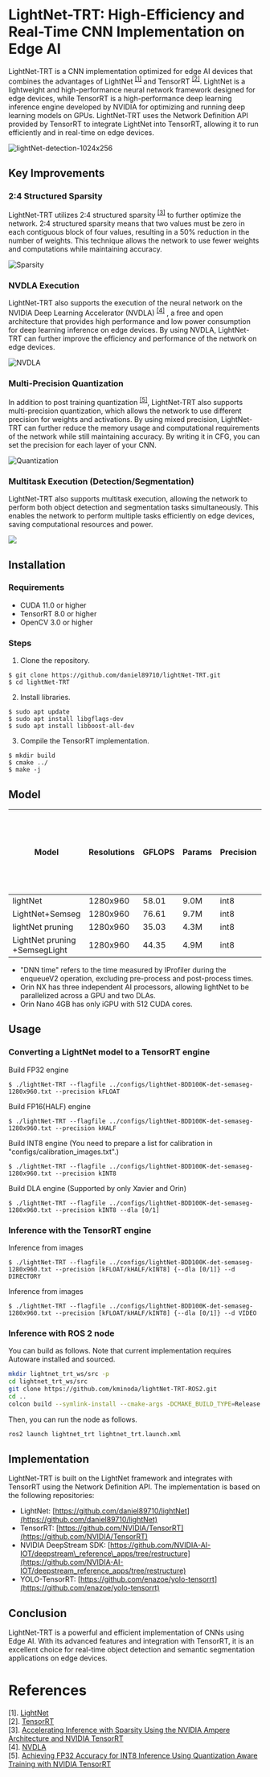 # LightNet-TRT: High-Efficiency and Real-Time CNN Implementation on Edge AI

LightNet-TRT is a CNN implementation optimized for edge AI devices that combines the advantages of LightNet <sup>[[1]](#references)</sup> and TensorRT <sup>[[2]](#references)</sup>. LightNet is a lightweight and high-performance neural network framework designed for edge devices, while TensorRT is a high-performance deep learning inference engine developed by NVIDIA for optimizing and running deep learning models on GPUs. LightNet-TRT uses the Network Definition API provided by TensorRT to integrate LightNet into TensorRT, allowing it to run efficiently and in real-time on edge devices.

![lightNet-detection-1024x256](https://user-images.githubusercontent.com/43815838/227718872-b9dfdb7b-4d3c-45ce-b1d9-585a99380434.gif)


## Key Improvements

### 2:4 Structured Sparsity

LightNet-TRT utilizes 2:4 structured sparsity <sup>[[3]](#references)</sup>  to further optimize the network. 2:4 structured sparsity means that two values must be zero in each contiguous block of four values, resulting in a 50% reduction in the number of weights. This technique allows the network to use fewer weights and computations while maintaining accuracy.

![Sparsity](https://developer-blogs.nvidia.com/ja-jp/wp-content/uploads/sites/6/2022/06/2-4-structured-sparse-matrix.png "sparsity")

### NVDLA Execution

LightNet-TRT also supports the execution of the neural network on the NVIDIA Deep Learning Accelerator (NVDLA) <sup>[[4]](#references)</sup> , a free and open architecture that provides high performance and low power consumption for deep learning inference on edge devices. By using NVDLA, LightNet-TRT can further improve the efficiency and performance of the network on edge devices.

![NVDLA](https://i0.wp.com/techgrabyte.com/wp-content/uploads/2019/09/Nvidia-Open-Source-Its-Deep-Learning-Inference-Compiler-NVDLA-2.png?w=768&ssl=1 "NVDLA")


### Multi-Precision Quantization

In addition to post training quantization <sup>[[5]](#references)</sup>, LightNet-TRT also supports multi-precision quantization, which allows the network to use different precision for weights and activations. By using mixed precision, LightNet-TRT can further reduce the memory usage and computational requirements of the network while still maintaining accuracy. By writing it in CFG, you can set the precision for each layer of your CNN.

![Quantization](https://developer-blogs.nvidia.com/wp-content/uploads/2021/07/qat-training-precision.png "Quantization")



### Multitask Execution (Detection/Segmentation)

LightNet-TRT also supports multitask execution, allowing the network to perform both object detection and segmentation tasks simultaneously. This enables the network to perform multiple tasks efficiently on edge devices, saving computational resources and power.

[![](https://img.youtube.com/vi/TmlW-b_t3sQ/0.jpg)](https://www.youtube.com/watch?v=TmlW-b_t3sQ)

## Installation

### Requirements

-   CUDA 11.0 or higher
-   TensorRT 8.0 or higher
-   OpenCV 3.0 or higher

### Steps

1.  Clone the repository.
    
```shell
$ git clone https://github.com/daniel89710/lightNet-TRT.git
$ cd lightNet-TRT
```
	
2.  Install libraries.
						    
```shell
$ sudo apt update
$ sudo apt install libgflags-dev
$ sudo apt install libboost-all-dev
```
										    
3.  Compile the TensorRT implementation.
											    
```shell
$ mkdir build
$ cmake ../
$ make -j
```

## Model	
| Model | Resolutions | GFLOPS | Params | Precision | Sparsity | DNN time on RTX3080 | DNN time on Jetson Orin NX 16GB GPU | DNN time on Jetson Orin NX 16GB DLA| DNN time on Jetson Orin Nano 4GB GPU | cfg | weights |
|---|---|---|---|---|---|---|---|---|---|---|---|
| lightNet | 1280x960 | 58.01 | 9.0M | int8 | 49.8% | 1.30ms | 7.6ms | 14.2ms | 14.9ms | [github](https://github.com/daniel89710/lightNet/blob/master/cfg/lightNet-BDD100K-1280x960.cfg) |[GoogleDrive](https://drive.google.com/file/d/1qTBQ0BkIYqcyu1BwC54_Z9T1_b702HKf/view?usp=sharing) |
| LightNet+Semseg | 1280x960 | 76.61 | 9.7M | int8 | 49.8% | 2.06ms | 15.3ms | 23.2ms | 26.2ms | [github](https://github.com/daniel89710/lightNet-TRT/blob/main/configs/lightNet-BDD100K-det-semaseg-1280x960.cfg) | [GoogleDrive](https://drive.google.com/file/d/1ttdVtlDiPun13EQCB4Nyls3Q8w5aXg1i/view?usp=sharing)|
| lightNet pruning | 1280x960 | 35.03 | 4.3M | int8 | 49.8% | 1.21ms | 8.89ms | 11.68ms | 13.75ms | [github](https://github.com/daniel89710/lightNet-TRT/blob/main/configs/lightNet-BDD100K-1280x960-chPruning.cfg) |[GoogleDrive](https://drive.google.com/file/d/1OGZApPeNH7K08-89eJ8tGhzA9kkRFLii/view?usp=sharing) |
| LightNet pruning +SemsegLight | 1280x960 | 44.35 | 4.9M | int8 | 49.8% | 1.80ms | 9.89ms | 15.26ms | 23.35ms | [github](https://github.com/daniel89710/lightNet-TRT/blob/main/configs/lightNet-BDD100K-chPruning-det-semaseg-1280x960.cfg) | [GoogleDrive](https://drive.google.com/file/d/1dytYnqS4h_5YK73tr6DOZTUYUEKZYsFe/view?usp=drive_link)|
 	
 * "DNN time" refers to the time measured by IProfiler during the enqueueV2 operation, excluding pre-process and post-process times.
 * Orin NX has three independent AI processors, allowing lightNet to be parallelized across a GPU and two DLAs.																
 * Orin Nano 4GB has only iGPU with 512 CUDA cores.
## Usage

### Converting a LightNet model to a TensorRT engine
						
Build FP32 engine
```shell
$ ./lightNet-TRT --flagfile ../configs/lightNet-BDD100K-det-semaseg-1280x960.txt --precision kFLOAT
```

Build FP16(HALF) engine
```shell
$ ./lightNet-TRT --flagfile ../configs/lightNet-BDD100K-det-semaseg-1280x960.txt --precision kHALF
```

Build INT8 engine 
(You need to prepare a list for calibration in "configs/calibration_images.txt".)
```shell
$ ./lightNet-TRT --flagfile ../configs/lightNet-BDD100K-det-semaseg-1280x960.txt --precision kINT8
```

Build DLA engine (Supported by only Xavier and Orin)
```shell
$ ./lightNet-TRT --flagfile ../configs/lightNet-BDD100K-det-semaseg-1280x960.txt --precision kINT8 --dla [0/1]
```

### Inference with the TensorRT engine

Inference from images
```shell
$ ./lightNet-TRT --flagfile ../configs/lightNet-BDD100K-det-semaseg-1280x960.txt --precision [kFLOAT/kHALF/kINT8] {--dla [0/1]} --d DIRECTORY
```

Inference from images
```shell
$ ./lightNet-TRT --flagfile ../configs/lightNet-BDD100K-det-semaseg-1280x960.txt --precision [kFLOAT/kHALF/kINT8] {--dla [0/1]} --d VIDEO
```

### Inference with ROS 2 node

You can build as follows. Note that current implementation requires Autoware installed and sourced.

```bash
mkdir lightnet_trt_ws/src -p
cd lightnet_trt_ws/src
git clone https://github.com/kminoda/lightNet-TRT-ROS2.git
cd ..
colcon build --symlink-install --cmake-args -DCMAKE_BUILD_TYPE=Release -DBUILD_ROS2_LIGHTNET_TRT=ON
```

Then, you can run the node as follows.

```bash
ros2 launch lightnet_trt lightnet_trt.launch.xml
```

## Implementation

LightNet-TRT is built on the LightNet framework and integrates with TensorRT using the Network Definition API. The implementation is based on the following repositories:

-   LightNet: [https://github.com/daniel89710/lightNet](https://github.com/daniel89710/lightNet)
-   TensorRT: [https://github.com/NVIDIA/TensorRT](https://github.com/NVIDIA/TensorRT)
-   NVIDIA DeepStream SDK: [https://github.com/NVIDIA-AI-IOT/deepstream\_reference\_apps/tree/restructure](https://github.com/NVIDIA-AI-IOT/deepstream_reference_apps/tree/restructure)
-   YOLO-TensorRT: [https://github.com/enazoe/yolo-tensorrt](https://github.com/enazoe/yolo-tensorrt)

## Conclusion

LightNet-TRT is a powerful and efficient implementation of CNNs using Edge AI. With its advanced features and integration with TensorRT, it is an excellent choice for real-time object detection and semantic segmentation applications on edge devices.

# References
[1]. [LightNet](https://github.com/daniel89710/lightNet)  
[2]. [TensorRT](https://developer.nvidia.com/tensorrt)  
[3]. [Accelerating Inference with Sparsity Using the NVIDIA Ampere Architecture and NVIDIA TensorRT](https://developer.nvidia.com/blog/accelerating-inference-with-sparsity-using-ampere-and-tensorrt/)  
[4]. [NVDLA](http://nvdla.org/)  
[5]. [Achieving FP32 Accuracy for INT8 Inference Using Quantization Aware Training with NVIDIA TensorRT](https://developer.nvidia.com/blog/achieving-fp32-accuracy-for-int8-inference-using-quantization-aware-training-with-tensorrt/)  


